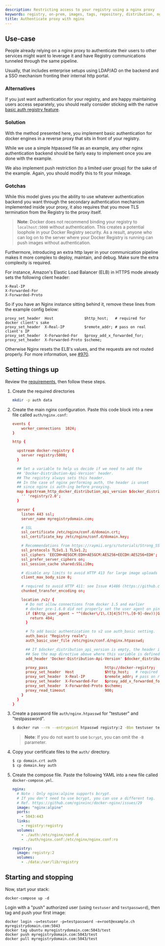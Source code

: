 ```yaml
---
description: Restricting access to your registry using a nginx proxy
keywords: registry, on-prem, images, tags, repository, distribution, nginx, proxy, authentication, TLS, recipe, advanced
title: Authenticate proxy with nginx
---
```


## Use-case

People already relying on a nginx proxy to authenticate their users to other
services might want to leverage it and have Registry communications tunneled
through the same pipeline.

Usually, that includes enterprise setups using LDAP/AD on the backend and a SSO
mechanism fronting their internal http portal.

### Alternatives

If you just want authentication for your registry, and are happy maintaining
users access separately, you should really consider sticking with the native
[basic auth registry feature](../deploying.md#native-basic-auth).

### Solution

With the method presented here, you implement basic authentication for docker
engines in a reverse proxy that sits in front of your registry.

While we use a simple htpasswd file as an example, any other nginx
authentication backend should be fairly easy to implement once you are done with
the example.

We also implement push restriction (to a limited user group) for the sake of the
example. Again, you should modify this to fit your mileage.

### Gotchas

While this model gives you the ability to use whatever authentication backend
you want through the secondary authentication mechanism implemented inside your
proxy, it also requires that you move TLS termination from the Registry to the
proxy itself.

> **Note**: Docker does not recommend binding your registry to `localhost:5000` without
> authentication. This creates a potential loophole in your Docker Registry security.
> As a result, anyone who can log on to the server where your Docker Registry is running
> can push images without authentication.

Furthermore, introducing an extra http layer in your communication pipeline
makes it more complex to deploy, maintain, and debug. Make sure the extra
complexity is required.

For instance, Amazon's Elastic Load Balancer (ELB) in HTTPS mode already sets
the following client header:

```
X-Real-IP
X-Forwarded-For
X-Forwarded-Proto
```

So if you have an Nginx instance sitting behind it, remove these lines from the
example config below:

```none
proxy_set_header  Host              $http_host;   # required for docker client's sake
proxy_set_header  X-Real-IP         $remote_addr; # pass on real client's IP
proxy_set_header  X-Forwarded-For   $proxy_add_x_forwarded_for;
proxy_set_header  X-Forwarded-Proto $scheme;
```

Otherwise Nginx resets the ELB's values, and the requests are not routed
properly. For more information, see
[#970](https://github.com/docker/distribution/issues/970).

## Setting things up

Review the [requirements](/registry/recipes/index.md#requirements), then follow these steps.

1.  Create the required directories

    ```bash
    mkdir -p auth data
    ```

2.  Create the main nginx configuration. Paste this code block into a new file called `auth/nginx.conf`:

    ```conf
    events {
        worker_connections  1024;
    }

    http {

      upstream docker-registry {
        server registry:5000;
      }

      ## Set a variable to help us decide if we need to add the
      ## 'Docker-Distribution-Api-Version' header.
      ## The registry always sets this header.
      ## In the case of nginx performing auth, the header is unset
      ## since nginx is auth-ing before proxying.
      map $upstream_http_docker_distribution_api_version $docker_distribution_api_version {
        '' 'registry/2.0';
      }

      server {
        listen 443 ssl;
        server_name myregistrydomain.com;

        # SSL
        ssl_certificate /etc/nginx/conf.d/domain.crt;
        ssl_certificate_key /etc/nginx/conf.d/domain.key;

        # Recommendations from https://raymii.org/s/tutorials/Strong_SSL_Security_On_nginx.html
        ssl_protocols TLSv1.1 TLSv1.2;
        ssl_ciphers 'EECDH+AESGCM:EDH+AESGCM:AES256+EECDH:AES256+EDH';
        ssl_prefer_server_ciphers on;
        ssl_session_cache shared:SSL:10m;

        # disable any limits to avoid HTTP 413 for large image uploads
        client_max_body_size 0;

        # required to avoid HTTP 411: see Issue #1486 (https://github.com/moby/moby/issues/1486)
        chunked_transfer_encoding on;

        location /v2/ {
          # Do not allow connections from docker 1.5 and earlier
          # docker pre-1.6.0 did not properly set the user agent on ping, catch "Go *" user agents
          if ($http_user_agent ~ "^(docker\/1\.(3|4|5(?!\.[0-9]-dev))|Go ).*$" ) {
            return 404;
          }

          # To add basic authentication to v2 use auth_basic setting.
          auth_basic "Registry realm";
          auth_basic_user_file /etc/nginx/conf.d/nginx.htpasswd;

          ## If $docker_distribution_api_version is empty, the header is not added.
          ## See the map directive above where this variable is defined.
          add_header 'Docker-Distribution-Api-Version' $docker_distribution_api_version always;

          proxy_pass                          http://docker-registry;
          proxy_set_header  Host              $http_host;   # required for docker client's sake
          proxy_set_header  X-Real-IP         $remote_addr; # pass on real client's IP
          proxy_set_header  X-Forwarded-For   $proxy_add_x_forwarded_for;
          proxy_set_header  X-Forwarded-Proto $scheme;
          proxy_read_timeout                  900;
        }
      }
    }
    ```

3.  Create a password file `auth/nginx.htpasswd` for "testuser" and "testpassword".

    ```bash
    $ docker run --rm --entrypoint htpasswd registry:2 -Bbn testuser testpassword > auth/nginx.htpasswd
    ```

    > **Note**: If you do not want to use `bcrypt`, you can omit the `-B` parameter.

4.  Copy your certificate files to the `auth/` directory.

    ```bash
    $ cp domain.crt auth
    $ cp domain.key auth
    ```

5.  Create the compose file. Paste the following YAML into a new file called `docker-compose.yml`.

    ```yaml
    nginx:
      # Note : Only nginx:alpine supports bcrypt.
      # If you don't need to use bcrypt, you can use a different tag.
      # Ref. https://github.com/nginxinc/docker-nginx/issues/29
      image: "nginx:alpine"
      ports:
        - 5043:443
      links:
        - registry:registry
      volumes:
        - ./auth:/etc/nginx/conf.d
        - ./auth/nginx.conf:/etc/nginx/nginx.conf:ro

    registry:
      image: registry:2
      volumes:
        - ./data:/var/lib/registry
    ```

## Starting and stopping

Now, start your stack:

    docker-compose up -d

Login with a "push" authorized user (using `testuser` and `testpassword`), then
tag and push your first image:

    docker login -u=testuser -p=testpassword -e=root@example.ch myregistrydomain.com:5043
    docker tag ubuntu myregistrydomain.com:5043/test
    docker push myregistrydomain.com:5043/test
    docker pull myregistrydomain.com:5043/test
